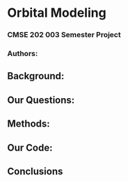 # Orbital Modeling

### CMSE 202 003 Semester Project
### Authors:



## Background:


## Our Questions:


## Methods:


## Our Code:


## Conclusions

```python

```
